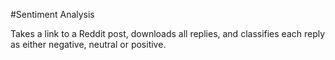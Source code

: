 #Sentiment Analysis

Takes a link to a Reddit post, downloads all replies, and classifies each reply as either negative, neutral or positive.

